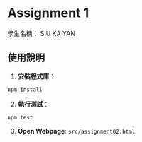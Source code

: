 # Assignment 1

學生名稱：
SIU KA YAN
## 使用說明

1. **安裝程式庫**：

```bash
npm install
```

2. **執行測試**：

```bash
npm test
```

3. **Open Webpage**: `src/assignment02.html`